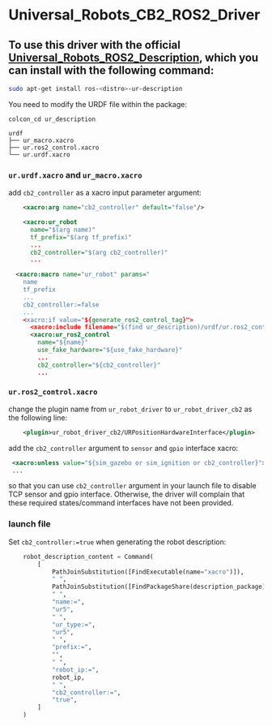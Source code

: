 # Universal_Robots_CB2_ROS2_Driver

## To use this driver with the official [Universal_Robots_ROS2_Description](https://github.com/UniversalRobots/Universal_Robots_ROS2_Description), which you can install with the following command:

```bash
sudo apt-get install ros-<distro>-ur-description
```
You need to modify the URDF file within the package:

```
colcon_cd ur_description

urdf
├── ur_macro.xacro
├── ur.ros2_control.xacro
└── ur.urdf.xacro
```

### `ur.urdf.xacro` and `ur_macro.xacro`

add `cb2_controller` as a xacro input parameter argument:

```xml
    <xacro:arg name="cb2_controller" default="false"/>

    <xacro:ur_robot
      name="$(arg name)"
      tf_prefix="$(arg tf_prefix)"
      ...
      cb2_controller="$(arg cb2_controller)"
      ...
```

```xml
  <xacro:macro name="ur_robot" params="
    name
    tf_prefix
    ...
    cb2_controller:=false
    ...
    <xacro:if value="${generate_ros2_control_tag}">
      <xacro:include filename="$(find ur_description)/urdf/ur.ros2_control.xacro" />
      <xacro:ur_ros2_control
        name="${name}"
        use_fake_hardware="${use_fake_hardware}"
        ...
        cb2_controller="${cb2_controller}"
        ...
```


### `ur.ros2_control.xacro`

change the plugin name from `ur_robot_driver` to `ur_robot_driver_cb2` as the following line:

```xml
    <plugin>ur_robot_driver_cb2/URPositionHardwareInterface</plugin>
```

add the `cb2_controller` argument to `sensor` and `gpio` interface xacro:

```xml
 <xacro:unless value="${sim_gazebo or sim_ignition or cb2_controller}">
 ...
```
so that you can use `cb2_controller` argument in your launch file to disable TCP sensor and gpio interface. Otherwise, the driver will complain that these required states/command interfaces have not been provided.

### launch file

Set `cb2_controller:=true` when generating the robot description:

```python
    robot_description_content = Command(
        [
            PathJoinSubstitution([FindExecutable(name="xacro")]),
            " ",
            PathJoinSubstitution([FindPackageShare(description_package), "urdf", description_file]),
            " ",
            "name:=",
            "ur5",
            " ",
            "ur_type:=",
            "ur5",
            " ",
            "prefix:=",
            "",
            " ",
            "robot_ip:=",
            robot_ip,
            " ",
            "cb2_controller:=",
            "true",
        ]
    )
```
